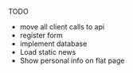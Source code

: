 TODO
* move all client calls to api
* register form
* implement database
* Load static news
* Show personal info on flat page